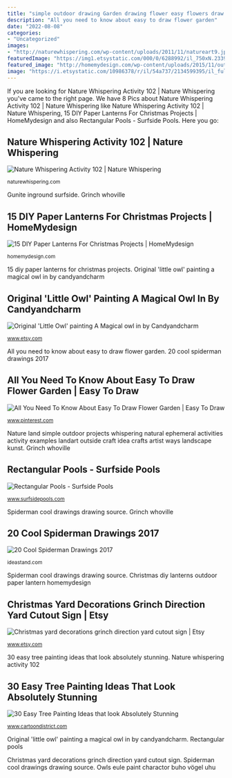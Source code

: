 ```yaml
---
title: "simple outdoor drawing Garden drawing flower easy flowers draw drawings know getdrawings climbing plants"
description: "All you need to know about easy to draw flower garden"
date: "2022-08-08"
categories:
- "Uncategorized"
images:
- "http://naturewhispering.com/wp-content/uploads/2011/11/natureart9.jpg"
featuredImage: "https://img1.etsystatic.com/000/0/6288992/il_750xN.233941775.jpg"
featured_image: "http://homemydesign.com/wp-content/uploads/2015/11/outdoor-christmas-lantern.jpg"
image: "https://i.etsystatic.com/10986378/r/il/54a737/2134599395/il_fullxfull.2134599395_e2xg.jpg"
---
```


If you are looking for Nature Whispering Activity 102 | Nature Whispering you've came to the right page. We have 8 Pics about Nature Whispering Activity 102 | Nature Whispering like Nature Whispering Activity 102 | Nature Whispering, 15 DIY Paper Lanterns For Christmas Projects | HomeMydesign and also Rectangular Pools - Surfside Pools. Here you go:

## Nature Whispering Activity 102 | Nature Whispering

![Nature Whispering Activity 102 | Nature Whispering](http://naturewhispering.com/wp-content/uploads/2011/11/natureart9.jpg "Grinch whoville")

<small>naturewhispering.com</small>

Gunite inground surfside. Grinch whoville

## 15 DIY Paper Lanterns For Christmas Projects | HomeMydesign

![15 DIY Paper Lanterns For Christmas Projects | HomeMydesign](http://homemydesign.com/wp-content/uploads/2015/11/outdoor-christmas-lantern.jpg "All you need to know about easy to draw flower garden")

<small>homemydesign.com</small>

15 diy paper lanterns for christmas projects. Original &#039;little owl&#039; painting a magical owl in by candyandcharm

## Original &#039;Little Owl&#039; Painting A Magical Owl In By Candyandcharm

![Original &#039;Little Owl&#039; painting A Magical owl in by Candyandcharm](https://img1.etsystatic.com/000/0/6288992/il_750xN.233941775.jpg "Gunite inground surfside")

<small>www.etsy.com</small>

All you need to know about easy to draw flower garden. 20 cool spiderman drawings 2017

## All You Need To Know About Easy To Draw Flower Garden | Easy To Draw

![All You Need To Know About Easy To Draw Flower Garden | Easy To Draw](https://i.pinimg.com/736x/0a/cc/57/0acc57f54880e6496d5d0e7c8e9c872e.jpg "Garden drawing flower easy flowers draw drawings know getdrawings climbing plants")

<small>www.pinterest.com</small>

Nature land simple outdoor projects whispering natural ephemeral activities activity examples landart outside craft idea crafts artist ways landscape kunst. Grinch whoville

## Rectangular Pools - Surfside Pools

![Rectangular Pools - Surfside Pools](https://www.surfsidepools.com/wp-content/gallery/rectangular-pools/rectangular-pools-2.jpg "Easy painting tree source")

<small>www.surfsidepools.com</small>

Spiderman cool drawings drawing source. Grinch whoville

## 20 Cool Spiderman Drawings 2017

![20 Cool Spiderman Drawings 2017](https://ideastand.com/wp-content/uploads/2014/07/spiderman-drawings/5-spiderman-drawings.jpg "Easy painting tree source")

<small>ideastand.com</small>

Spiderman cool drawings drawing source. Christmas diy lanterns outdoor paper lantern homemydesign

## Christmas Yard Decorations Grinch Direction Yard Cutout Sign | Etsy

![Christmas yard decorations grinch direction yard cutout sign | Etsy](https://i.etsystatic.com/10986378/r/il/54a737/2134599395/il_fullxfull.2134599395_e2xg.jpg "Christmas diy lanterns outdoor paper lantern homemydesign")

<small>www.etsy.com</small>

30 easy tree painting ideas that look absolutely stunning. Nature whispering activity 102

## 30 Easy Tree Painting Ideas That Look Absolutely Stunning

![30 Easy Tree Painting Ideas that look Absolutely Stunning](http://www.cartoondistrict.com/wp-content/uploads/2018/05/Easy-Tree-Painting-Ideas2-1.jpg "15 diy paper lanterns for christmas projects")

<small>www.cartoondistrict.com</small>

Original &#039;little owl&#039; painting a magical owl in by candyandcharm. Rectangular pools

Christmas yard decorations grinch direction yard cutout sign. Spiderman cool drawings drawing source. Owls eule paint charactor buho vögel uhu
